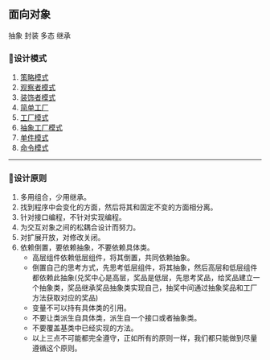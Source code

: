 ## 面向对象
抽象
封装
多态
继承

### 🎯设计模式
1.  [策略模式](StrategyMode/)
2.  [观察者模式](ObserverMode/)
3.  [装饰者模式](Decorator/)
4.  [简单工厂](SimpleFactory/)
5.  [工厂模式](Factory/)
5.  [抽象工厂模式](AbstractFactory/)
6.  [单件模式](Singleton/)
7.  [命令模式](Command/)





------






### 🐒设计原则
1. 多用组合，少用继承。
2. 找到程序中会变化的方面，然后将其和固定不变的方面相分离。
3. 针对接口编程，不针对实现编程。
4. 为交互对象之间的松耦合设计而努力。
5. 对扩展开放，对修改关闭。
6. 依赖倒置，要依赖抽象，不要依赖具体类。
   - 高层组件依赖低层组件，将其倒置，共同依赖抽象。
   - 倒置自己的思考方式，先思考低层组件，将其抽象，然后高层和低层组件都依赖此抽象(兑奖中心是高层，奖品是低层，先思考奖品，给奖品建立一个抽象类，奖品继承奖品抽象类实现自己，抽奖中间通过抽象奖品和工厂方法获取对应的奖品)
    - 变量不可以持有具体类的引用。
    - 不要让类派生自具体类，派生自一个接口或者抽象类。
    - 不要覆盖基类中已经实现的方法。
    - 以上三点不可能都完全遵守，正如所有的原则一样，我们都只能做到尽量遵循这个原则。



  	 





